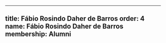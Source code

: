 ---
  title: Fábio Rosindo Daher de Barros
  order: 4
  name: Fábio Rosindo Daher de Barros
  membership: Alumni
  ---
  